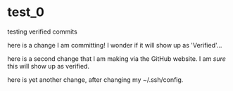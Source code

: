 # test_0
testing verified commits

here is a change I am committing! I wonder if it will show up as 'Verified'...

here is a second change that I am making via the GitHub website. I am *sure* this will show up as verified.

here is yet another change, after changing my ~/.ssh/config.

